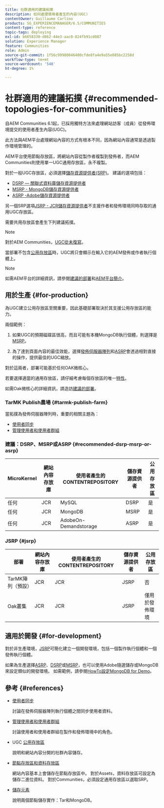 ```yaml
---
title: 社群適用的建議拓撲
description: 如何處理使用者產生的內容(UGC)
contentOwner: Guillaume Carlino
products: SG_EXPERIENCEMANAGER/6.5/COMMUNITIES
content-type: reference
topic-tags: deploying
exl-id: b6658330-d862-44e3-aac0-824fb91cd087
solution: Experience Manager
feature: Communities
role: Admin
source-git-commit: 1f56c99980846400cfde8fa4e9a55e885bc2258d
workflow-type: tm+mt
source-wordcount: '548'
ht-degree: 1%

---
```


# 社群適用的建議拓撲 {#recommended-topologies-for-communities}

自AEM Communities 6.1起，已採用獨特方法來處理網站訪客（成員）從發佈環境提交的使用者產生內容(UGC)。

此方法與AEM平台處理網站內容的方式有根本不同，因為網站內容通常是透過製作環境管理的。

AEM平台使用節點存放區，將網站內容從製作者複製到發佈者，而AEM Communities則使用單一UGC通用存放區，永不複製。

對於一般UGC存放區，必須選擇[儲存資源提供者(SRP)](working-with-srp.md)。 建議的選項包括：

* [DSRP — 關聯式資料庫儲存資源提供者](dsrp.md)
* [MSRP - MongoDB儲存資源提供者](msrp.md)
* [ASRP -Adobe儲存資源提供者](asrp.md)

另一個SRP選項[JSRP - JCR儲存資源提供者](jsrp.md)不支援作者和發佈環境同時存取的通用UGC存放區。

需要共用存放區會產生下列建議拓撲。

>[!NOTE]
>
>對於AEM Communities，[UGC從未復寫](working-with-srp.md#ugc-never-replicated)。
>
>當部署不包含[公用存放區](working-with-srp.md)時，UGC將只會顯示在輸入它的AEM發佈或作者執行個體上。
>

>[!NOTE]
>
>如需AEM平台的詳細資訊，請參閱[建議的部署](../../help/sites-deploying/recommended-deploys.md)和[AEM平台簡介](../../help/sites-deploying/data-store-config.md)。

## 用於生產 {#for-production}

為UGC建立公用存放區至關重要，因此基礎部署取決於其支援公用存放區的能力。

兩個範例：

1. 如果UGC的預期磁碟區很高，而且可能有本機MongoDB執行個體，則選擇是[MSRP](msrp.md)。

1. 為了達到頁面內容的最佳效能，選擇[發佈伺服器陣列](../../help/sites-deploying/recommended-deploys.md#tarmk-farm)和[ASRP](asrp.md)會透過相對直接的操作，提供最佳的UGC縮放。

對於這兩者，部署可能基於任何OAK微核心。

若要選擇適當的通用存放區，請仔細考慮每個存放區的唯一[特性](working-with-srp.md#characteristics-of-srp-options)。

如需Oak微核心的詳細資訊，請造訪[建議的部署](../../help/sites-deploying/recommended-deploys.md)。

### TarMK Publish農場 {#tarmk-publish-farm}

當拓撲為發佈伺服器陣列時，重要的相關主題為：

* [使用者同步](sync.md)
* [管理使用者和使用者群組](users.md)

### 建議：DSRP、MSRP或ASRP {#recommended-dsrp-msrp-or-asrp}

| MicroKernel | 網站內容存放庫 | 使用者產生的CONTENTREPOSITORY | 儲存資源提供者 | 公用存放區 |
|-------------|------------------------|----------------------------------|---------------------------|---------------|
| 任何 | JCR | MySQL | DSRP | 是 |
| 任何 | JCR | MongoDB | MSRP | 是 |
| 任何 | JCR | AdobeOn-Demandstorage | ASRP | 是 |

### JSRP {#jsrp}


| 部署 | 網站內容存放庫 | 使用者產生的CONTENTREPOSITORY | 儲存資源提供者 | 公用存放區 |
|----------------------|------------------------|----------------------------------|---------------------------|---------------------------------|
| TarMK陣列（預設） | JCR | JCR | JSRP | 否 |
| Oak叢集 | JCR | JCR | JSRP | 僅用於發佈環境 |

## 適用於開發 {#for-development}

對於非生產環境，[JSRP](jsrp.md)可簡化建立一個開發環境，包括一個製作執行個體和一個發佈執行個體。

如果為生產選擇[ASRP](asrp.md)、[DSRP](dsrp.md)或[MSRP](msrp.md)，也可以使用Adobe隨選儲存或MongoDB來設定類似的開發環境。 如需範例，請參閱[HowTo設定MongoDB for Demo](demo-mongo.md)。

## 參考 {#references}

* [使用者同步](sync.md)

  討論在發佈伺服器陣列執行個體之間同步使用者資料。

* [管理使用者和使用者群組](users.md)

  討論使用者和使用者群組在製作和發佈環境中的角色。

* UGC [公用存放區](working-with-srp.md)

  說明和網站內容分開的社群內容儲存。

* [節點存放區和資料存放區](../../help/sites-deploying/data-store-config.md)

  網站內容基本上會儲存在節點存放區中。 對於Assets，資料存放區可設定為儲存二進位資料。 對於Communities，必須設定通用存放區以選取SRP。

* [儲存元素](../../help/sites-deploying/storage-elements-in-aem-6.md)

  說明兩個節點儲存實作：Tar和MongoDB。
